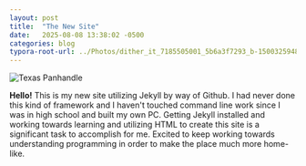 ```yaml
---
layout: post
title:  "The New Site"
date:   2025-08-08 13:38:02 -0500
categories: blog
typora-root-url: ../Photos/dither_it_7185505001_5b6a3f7293_b-1500325948.png
---
```

![Texas Panhandle](https://upload.wikimedia.org/wikipedia/commons/f/f8/Tenantless_farm_Texas_panhandle_1938.jpg)



__Hello!__ This is my new site utilizing Jekyll by way of Github. I had never done this kind of framework and I haven't touched command line work since I was in high school and built my own PC. Getting Jekyll installed and working towards learning and utilizing HTML to create this site is a significant task to accomplish for me. Excited to keep working towards understanding programming in order to make the place much more home-like.
